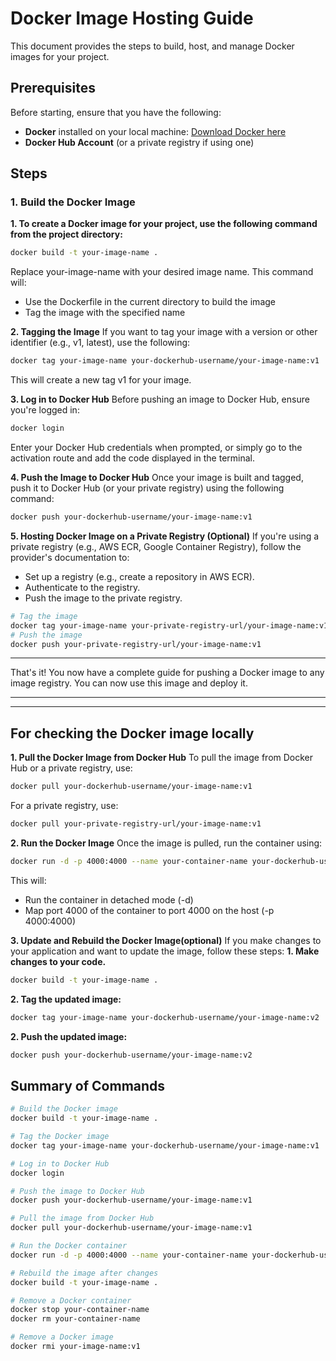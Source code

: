 # Docker Image Hosting Guide

This document provides the steps to build, host, and manage Docker images for your project.

## Prerequisites

Before starting, ensure that you have the following:

- **Docker** installed on your local machine: [Download Docker here](https://docs.docker.com/get-docker/)
- **Docker Hub Account** (or a private registry if using one)

## Steps

### 1. Build the Docker Image

**1. To create a Docker image for your project, use the following command from the project directory:**

```bash
docker build -t your-image-name .
```
Replace your-image-name with your desired image name. This command will:

- Use the Dockerfile in the current directory to build the image
- Tag the image with the specified name

**2. Tagging the Image**
If you want to tag your image with a version or other identifier (e.g., v1, latest), use the following:

```bash
docker tag your-image-name your-dockerhub-username/your-image-name:v1
```
This will create a new tag v1 for your image.

**3. Log in to Docker Hub**
Before pushing an image to Docker Hub, ensure you're logged in:

```bash
docker login
```
Enter your Docker Hub credentials when prompted, or simply go to the activation route and add the code displayed in the terminal.

**4. Push the Image to Docker Hub**
Once your image is built and tagged, push it to Docker Hub (or your private registry) using the following command:
```bash
docker push your-dockerhub-username/your-image-name:v1
```

**5. Hosting Docker Image on a Private Registry (Optional)**
If you're using a private registry (e.g., AWS ECR, Google Container Registry), follow the provider's documentation to:
- Set up a registry (e.g., create a repository in AWS ECR).
- Authenticate to the registry.
- Push the image to the private registry.

```bash
# Tag the image
docker tag your-image-name your-private-registry-url/your-image-name:v1
# Push the image
docker push your-private-registry-url/your-image-name:v1
```

---

That's it! You now have a complete guide for pushing a Docker image to any image registry. You can now use this image and deploy it.

---
---


## For checking the Docker image locally
**1. Pull the Docker Image from Docker Hub**
To pull the image from Docker Hub or a private registry, use:
```bash
docker pull your-dockerhub-username/your-image-name:v1
```
For a private registry, use:
```bash
docker pull your-private-registry-url/your-image-name:v1
```

**2. Run the Docker Image**
Once the image is pulled, run the container using:
```bash
docker run -d -p 4000:4000 --name your-container-name your-dockerhub-username/your-image-name:v1
```
This will:
- Run the container in detached mode (-d)
- Map port 4000 of the container to port 4000 on the host (-p 4000:4000)

**3. Update and Rebuild the Docker Image(optional)**
If you make changes to your application and want to update the image, follow these steps:
**1. Make changes to your code.**
```bash
docker build -t your-image-name .
```
**2. Tag the updated image:**
```bash
docker tag your-image-name your-dockerhub-username/your-image-name:v2
```
**2. Push the updated image:**
```bash
docker push your-dockerhub-username/your-image-name:v2
```
## Summary of Commands
```bash
# Build the Docker image
docker build -t your-image-name .

# Tag the Docker image
docker tag your-image-name your-dockerhub-username/your-image-name:v1

# Log in to Docker Hub
docker login

# Push the image to Docker Hub
docker push your-dockerhub-username/your-image-name:v1

# Pull the image from Docker Hub
docker pull your-dockerhub-username/your-image-name:v1

# Run the Docker container
docker run -d -p 4000:4000 --name your-container-name your-dockerhub-username/your-image-name:v1

# Rebuild the image after changes
docker build -t your-image-name .

# Remove a Docker container
docker stop your-container-name
docker rm your-container-name

# Remove a Docker image
docker rmi your-image-name:v1
```
